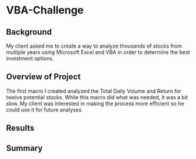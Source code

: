 # VBA-Challenge

## Background
My client asked me to create a way to analyze thousands of stocks from multiple years using Microsoft Excel and VBA in order to determine the best investment options. 

## Overview of Project
The first macro I created analyzed the Total Daily Volume and Return for twelve potential stocks. While this macro did what was needed, it was a bit slow. My client was interested in making the process more efficient so he could use it for future analyses. 


## Results


## Summary

